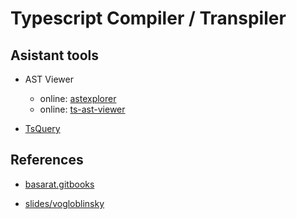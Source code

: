 # Typescript Compiler / Transpiler

## Asistant tools

  - AST Viewer

    * online: [astexplorer](https://astexplorer.net/)
    * online: [ts-ast-viewer](https://ts-ast-viewer.com/)

  - [TsQuery](https://github.com/phenomnomnominal/tsquery)

## References

  - [basarat.gitbooks](https://basarat.gitbooks.io/typescript/docs/compiler/ast.html)

  - [slides/vogloblinsky](http://slides.com/vogloblinsky/hidden-gems-of-typescript-compiler)